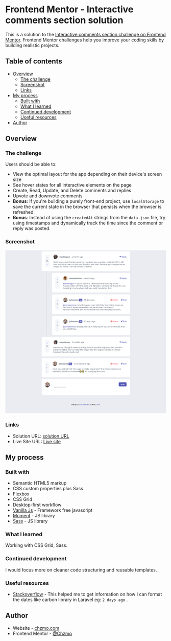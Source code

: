 # Frontend Mentor - Interactive comments section solution

This is a solution to the [Interactive comments section challenge on Frontend Mentor](https://www.frontendmentor.io/challenges/interactive-comments-section-iG1RugEG9). Frontend Mentor challenges help you improve your coding skills by building realistic projects. 

## Table of contents

- [Overview](#overview)
  - [The challenge](#the-challenge)
  - [Screenshot](#screenshot)
  - [Links](#links)
- [My process](#my-process)
  - [Built with](#built-with)
  - [What I learned](#what-i-learned)
  - [Continued development](#continued-development)
  - [Useful resources](#useful-resources)
- [Author](#author)

## Overview

### The challenge

Users should be able to:

- View the optimal layout for the app depending on their device's screen size
- See hover states for all interactive elements on the page
- Create, Read, Update, and Delete comments and replies
- Upvote and downvote comments
- **Bonus**: If you're building a purely front-end project, use `localStorage` to save the current state in the browser that persists when the browser is refreshed.
- **Bonus**: Instead of using the `createdAt` strings from the `data.json` file, try using timestamps and dynamically track the time since the comment or reply was posted.

### Screenshot

![](./images/Firefox_Screenshot_2022-10-13T19-10-13.804Z.png)

### Links

- Solution URL: [solution URL](https://github.com/Chzmo/Fronted_Mentor-Interactive-comments-section-soulution)
- Live Site URL: [Live site](https://boisterous-biscotti-f94f09.netlify.app/)

## My process

### Built with

- Semantic HTML5 markup
- CSS custom properties plus Sass
- Flexbox
- CSS Grid 
- Desktop-first workflow
- [Vanilla Js](https://momentjs.com/) - Framework free javascript
- [Moment](https://momentjs.com/) - JS library
- [Sass](https://sass-lang.com/) - JS library

### What I learned

Working with CSS Grid, Sass.

### Continued development

I would focus more on cleaner code structuring and reusable templates. 


### Useful resources

- [Stackoverflow](https://stackoverflow.com/questions/30121240/javascript-library-that-manipulates-dates-like-carbon) - This helped me to get information on how I can format the dates like carbon library in Laravel eg: `2 days ago` .

## Author

- Website - [chzmo.com](https://www.chzmo.com)
- Frontend Mentor - [@Chzmo](https://www.frontendmentor.io/profile/Chzmo)


